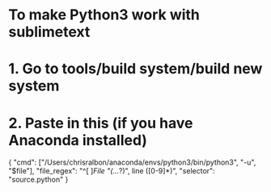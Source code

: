 # To make Python3 work with sublimetext

# 1. Go to tools/build system/build new system

# 2. Paste in this (if you have Anaconda installed)

{
    "cmd":  ["/Users/chrisralbon/anaconda/envs/python3/bin/python3", "-u", "$file"],
    "file_regex": "^[ ]*File \"(...*?)\", line ([0-9]*)",
    "selector": "source.python"
}


